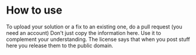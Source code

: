 # How to use

To upload your solution or a fix to an existing one, do a pull request (you need an account)
Don't just copy the information here. Use it to complement your understanding.
The license says that when you post stuff here you release them to the public domain.
